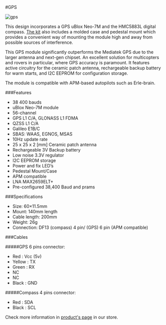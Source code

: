 #GPS

![gps](https://erlerobotics.com/blog/wp-content/uploads/2014/11/erle-gps1.jpg)

This design incorporates a GPS uBlox Neo-7M and the HMC5883L digital compass. [The kit](https://erlerobotics.com/blog/product/erle-gps-erle-ublox-gps-compass-kit/) also includes a molded case and pedestal mount which provides a convenient way of mounting the module high and away from possible sources of interference.

This GPS module significantly outperforms the Mediatek GPS due to the larger antenna and next-gen chipset. An excellent solution for multicopters and rovers in particular, where GPS accuracy is paramount. It features active circuitry for the ceramic patch antenna, rechargeable backup battery for warm starts, and I2C EEPROM for configuration storage.

The module is compatible with APM-based autopilots such as Erle-brain.

###Features

- 38 400 bauds
- uBlox Neo-7M module
- 56-channel
- GPS L1 C/A, GLONASS L1 FDMA
- QZSS L1 C/A
- Galileo E1B/C
- SBAS: WAAS, EGNOS, MSAS
- 10Hz update rate
- 25 x 25 x 2 [mm] Ceramic patch antenna
- Rechargeable 3V Backup battery
- Low noise 3.3V regulator
- I2C EEPROM storage
- Power and fix LED’s
- Pedestal Mount/Case
- APM compatible
- LNA MAX2659ELT+
- Pre-configured 38,400 Baud and prams

###Specifications

- Size: 60×11.5mm
- Mount: 140mm length
- Cable length: 200mm
- Weight: 26g
- Connection: DF13 (compass) 4 pin/ (GPS) 6 pin (APM compatible)

###Cables

#####GPS 6 pins connector:

- Red : Vcc (5v)
- Yellow : TX
- Green : RX
- NC
- NC
- Black : GND

#####Compass 4 pins connector:

- Red : SDA
- Black : SCL

Check more information in [product's page](https://erlerobotics.com/blog/product/erle-gps-erle-ublox-gps-compass-kit/) in our store.